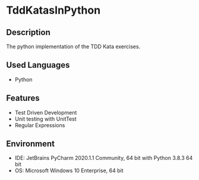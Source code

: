 # TddKatasInPython


## Description
The python implementation of the TDD Kata exercises.


## Used Languages
- Python


## Features
- Test Driven Development
- Unit testing with UnitTest
- Regular Expressions


## Environment
- IDE: JetBrains PyCharm 2020.1.1 Community, 64 bit with Python 3.8.3 64 bit
- OS: Microsoft Windows 10 Enterprise, 64 bit